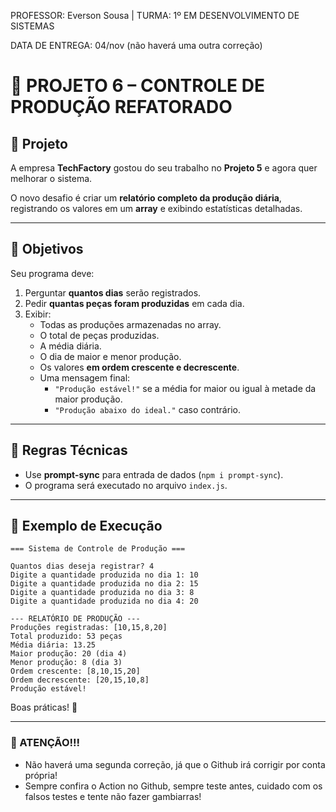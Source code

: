 PROFESSOR: Everson Sousa | TURMA: 1º EM DESENVOLVIMENTO DE SISTEMAS

DATA DE ENTREGA: 04/nov (não haverá uma outra correção)

# 💼 PROJETO 6 – CONTROLE DE PRODUÇÃO REFATORADO

## 🏢 Projeto

A empresa **TechFactory** gostou do seu trabalho no **Projeto 5** e agora quer melhorar o sistema.

O novo desafio é criar um **relatório completo da produção diária**, registrando os valores em um **array** e exibindo estatísticas detalhadas.

---

## 🎯 **Objetivos**

Seu programa deve:

1. Perguntar **quantos dias** serão registrados.
2. Pedir **quantas peças foram produzidas** em cada dia.
3. Exibir:
    - Todas as produções armazenadas no array.
    - O total de peças produzidas.
    - A média diária.
    - O dia de maior e menor produção.
    - Os valores **em ordem crescente e decrescente**.
    - Uma mensagem final:
        - `"Produção estável!"` se a média for maior ou igual à metade da maior produção.
        - `"Produção abaixo do ideal."` caso contrário.

---

## 🧠 **Regras Técnicas**

- Use **prompt-sync** para entrada de dados (`npm i prompt-sync`).
- O programa será executado no arquivo `index.js`.

---

## 🧩 **Exemplo de Execução**

```
=== Sistema de Controle de Produção ===

Quantos dias deseja registrar? 4
Digite a quantidade produzida no dia 1: 10
Digite a quantidade produzida no dia 2: 15
Digite a quantidade produzida no dia 3: 8
Digite a quantidade produzida no dia 4: 20

--- RELATÓRIO DE PRODUÇÃO ---
Produções registradas: [10,15,8,20]
Total produzido: 53 peças
Média diária: 13.25
Maior produção: 20 (dia 4)
Menor produção: 8 (dia 3)
Ordem crescente: [8,10,15,20]
Ordem decrescente: [20,15,10,8]
Produção estável!

```

Boas práticas! 🤙

---

### 📌 ATENÇÃO!!!
- Não haverá uma segunda correção, já que o Github irá corrigir por conta própria!
- Sempre confira o Action no Github, sempre teste antes, cuidado com os falsos testes e tente não fazer gambiarras!